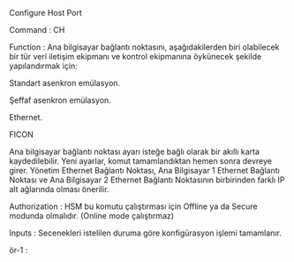 
Configure Host Port

Command : CH

Function : Ana bilgisayar bağlantı noktasını, aşağıdakilerden biri olabilecek bir tür veri iletişim ekipmanı ve kontrol ekipmanına öykünecek şekilde yapılandırmak için:

Standart asenkron emülasyon.

Şeffaf asenkron emülasyon.

Ethernet.

FICON

Ana bilgisayar bağlantı noktası ayarı isteğe bağlı olarak bir akıllı karta kaydedilebilir. Yeni ayarlar, komut tamamlandıktan hemen sonra devreye girer. Yönetim Ethernet Bağlantı Noktası, Ana Bilgisayar 1 Ethernet Bağlantı Noktası ve Ana Bilgisayar 2 Ethernet Bağlantı Noktasının birbirinden farklı IP alt ağlarında olması önerilir.


Authorization : HSM bu komutu çalıştırması için Offline ya da Secure modunda olmalıdır. (Online mode çalıştırmaz)


Inputs : Secenekleri istelilen duruma göre konfigürasyon işlemi tamamlanır.


ör-1 : 

